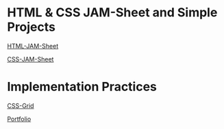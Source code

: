 # HTML & CSS JAM-Sheet and Simple Projects

[HTML-JAM-Sheet](html.md)

[CSS-JAM-Sheet](css.md)

# Implementation Practices

[CSS-Grid](https://github.com/maskmanlucifer/CSS-Grid)

[Portfolio](https://github.com/maskmanlucifer/portfolio)

